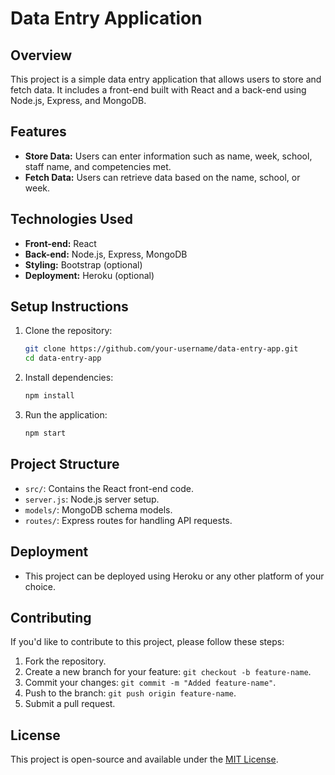 # Data Entry Application

## Overview
This project is a simple data entry application that allows users to store and fetch data. It includes a front-end built with React and a back-end using Node.js, Express, and MongoDB.

## Features
- **Store Data:** Users can enter information such as name, week, school, staff name, and competencies met.
- **Fetch Data:** Users can retrieve data based on the name, school, or week.

## Technologies Used
- **Front-end:** React
- **Back-end:** Node.js, Express, MongoDB
- **Styling:** Bootstrap (optional)
- **Deployment:** Heroku (optional)

## Setup Instructions
1. Clone the repository:
   ```bash
   git clone https://github.com/your-username/data-entry-app.git
   cd data-entry-app
   ```

2. Install dependencies:
   ```bash
   npm install
   ```

3. Run the application:
   ```bash
   npm start
   ```

## Project Structure
- `src/`: Contains the React front-end code.
- `server.js`: Node.js server setup.
- `models/`: MongoDB schema models.
- `routes/`: Express routes for handling API requests.

## Deployment
- This project can be deployed using Heroku or any other platform of your choice.

## Contributing
If you'd like to contribute to this project, please follow these steps:
1. Fork the repository.
2. Create a new branch for your feature: `git checkout -b feature-name`.
3. Commit your changes: `git commit -m "Added feature-name"`.
4. Push to the branch: `git push origin feature-name`.
5. Submit a pull request.

## License
This project is open-source and available under the [MIT License](https://opensource.org/licenses/MIT).
